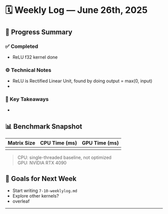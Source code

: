 # 🗓️ Weekly Log — June 26th, 2025

## 🚧 Progress Summary

### ✅ Completed

- ReLU f32 kernel done

### ⚙️ Technical Notes

- ReLU is Rectified Linear Unit, found by doing output = max(0, input)
- 

### 🧠 Key Takeaways

-

## 📊 Benchmark Snapshot

| Matrix Size | CPU Time (ms) | GPU Time (ms) |
|-------------|---------------|---------------|
|             |               |               |

> CPU: single-threaded baseline, not optimized  
> GPU: NVIDIA RTX 4090

## 🔭 Goals for Next Week

- Start writing `7-10-weeklylog.md`
- Explore other kernels?
- overleaf

---
